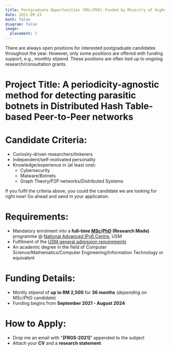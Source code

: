 ```yaml
---
title: Postgraduate Opportunities (MSc/PhD) Funded by Ministry of Higher Education's Fundamental Research Grant Scheme (FRGS) 
date: 2021-09-23
math: false
diagram: false
image:
  placement: 3
---
```


There are always open positions for interested postgraduate candidates throughout the year. 
However, only some positions are offered with funding support, e.g., monthly stipend. 
These positions are often tied up to ongoing research/consultation grants.

# Project Title: **A periodicity-agnostic method for detecting parasitic botnets in Distributed Hash Table-based Peer-to-Peer networks**

# Candidate Criteria: 
- Curiosity-driven researchers/tinkerers 
- Independent/self-motivated personality 
- Knowledge/experience in (at least one):
  - Cybersecurity
  - Malware/Botnets
  - Graph Theory/P2P networks/Distributed Systems

If you fulfil the criteria above, you could the candidate we are looking for right now! Go ahead and send in your application.

# Requirements:
- Mandatory enrolment into a **full-time [MSc](http://www.admissions.usm.my/index.php/postgraduate/postgraduate-programme/sciences/applied-sciences/research-applied-sciences/132-master-of-science-advanced-computer-networks-and-doctor-of-philosophy-ipv6)/[PhD](http://www.admissions.usm.my/index.php/postgraduate/postgraduate-programme/sciences/applied-sciences/research-applied-sciences/364-doctor-of-philosophy-advanced-computer-networks-ipv6) (Research Mode)** programme @ [National Advanced IPv6 Centre](www.nav6.usm.my), USM 
- Fulfilment of the [USM general admission requirements](http://www.admissions.usm.my/index.php/postgraduate/postgraduate-programme#general-admission-requirements)
- An academic degree in the field of Computer Science/Mathematics/Computer Engineering/Information Technology or equivalent
  
# Funding Details:
- Montly stipend of **up to RM 2,500** for **36 months** (*depending* on MSc/PhD candidate)
- Funding begins from **September 2021 - August 2024**

# How to Apply:
- Drop me an email with "**[FRGS-2021]**" appended to the subject
- Attach your **CV** and a **research statement**

